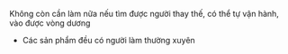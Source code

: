 Không còn cần làm nữa nếu tìm được người thay thế, có thể tự vận hành, vào được vòng dương
- Các sản phẩm đều có người làm thường xuyên
